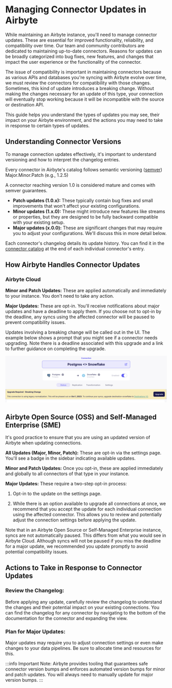 # Managing Connector Updates in Airbyte

While maintaining an Airbyte instance, you'll need to manage connector updates. These are essential for improved functionality, reliability, and compatibility over time. Our team and community contributors are dedicated to maintaining up-to-date connectors. Reasons for updates can be broadly categorized into bug fixes, new features, and changes that impact the user experience or the functionality of the connector.

The issue of compatibility is important in maintaining connectors because as various APIs and databases you're syncing with Airbyte evolve over time, we must review the connectors for compatibility with those changes. Sometimes, this kind of update introduces a breaking change. Without making the changes necessary for an update of this type, your connection will eventually stop working because it will be incompatible with the source or destination API.

This guide helps you understand the types of updates you may see, their impact on your Airbyte environment, and the actions you may need to take in response to certain types of updates.

## Understanding Connector Versions 
To manage connection updates effectively, it's important to understand versioning and how to interpret the changelog entries. 

Every connector in Airbyte's catalog follows semantic versioning ([semver](https://semver.org/))
Major.Minor.Patch (e.g., 1.2.5)

A connector reaching version 1.0 is considered mature and comes with semver guarantees. 

* **Patch updates (1.0.x):** These typically contain bug fixes and small improvements that won't affect your existing configurations.
* **Minor updates (1.x.0):** These might introduce new features like streams or properties, but they are designed to be fully backward compatible with your existing setup.
* **Major updates (x.0.0):** These are significant changes that may require you to adjust your configurations. We'll discuss this in more detail below.

Each connector's changelog details its update history. You can find it in the [connector catalog](../integrations/) at the end of each individual connector's entry.

<Arcade id="vMZISMWeitH8X7kT1ArF" title="Review a Connector Changelog" paddingBottom="calc(61.37931034482759% + 41px)" />


## How Airbyte Handles Connector Updates

### Airbyte Cloud
**Minor and Patch Updates:** These are applied automatically and immediately to your instance. You don't need to take any action.

**Major Updates:** These are opt-in. You'll receive notifications about major updates and have a deadline to apply them. If you choose not to opt-in by the deadline, any syncs using the affected connector will be paused to prevent compatibility issues.

Updates involving a breaking change will be called out in the UI. The example below shows a prompt that you might see if a connector needs upgrading. Note there is a deadline associated with this upgrade and a link to further guidance on completing the upgrade. 

![Upgrade Path](../release_notes/assets/airbyte_destinations_v2_upgrade_prompt.png)


## Airbyte Open Source (OSS) and Self-Managed Enterprise (SME)

It's good practice to ensure that you are using an updated version of Airbyte when updating connections. 

**All Updates (Major, Minor, Patch):** These are opt-in via the settings page. You'll see a badge in the sidebar indicating available updates.

**Minor and Patch Updates:** Once you opt-in, these are applied immediately and globally to all connectors of that type in your instance.

**Major Updates:** These require a two-step opt-in process:
1. Opt-in to the update on the settings page.

2. While there is an option available to upgrade all connections at once, we recommend that you accept the update for each individual connection using the affected connector. This allows you to review and potentially adjust the connection settings before applying the update.

<Arcade id="WfelDcLx6EivqngiTlFR" title="Settings > Connector Upgrade Prompts" paddingBottom="calc(61.37931034482759% + 41px)" />

Note that in an Airbyte Open Source or Self-Managed Enterprise instance, syncs are not automatically paused. This differs from what you would see in Airbyte Cloud. Although syncs will not be paused if you miss the deadline for a major update, we recommended you update promptly to avoid potential compatibility issues.

## Actions to Take in Response to Connector Updates

### Review the Changelog: 
Before applying any update, carefully review the changelog to understand the changes and their potential impact on your existing connections. You can find the changelog for any connector by navigating to the bottom of the documentation for the connector and expanding the view. 


### Plan for Major Updates: 
Major updates may require you to adjust connection settings or even make changes to your data pipelines. Be sure to allocate time and resources for this.

:::info
Important Note: Airbyte provides tooling that guarantees safe connector version bumps and enforces automated version bumps for minor and patch updates.  You will always need to manually update for major version bumps.
:::